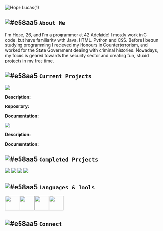 ![Hope Lucas(1)](https://user-images.githubusercontent.com/88760123/159395622-57e1bbf2-fab4-4421-a192-f8f99f59ee8f.png)

## ![#e58aa5](https://via.placeholder.com/15/e58aa5/000000?text=+) `About Me`

I'm Hope, 26, and I'm a programmer at 42 Adelaide! I mostly work in C code, but have familiarity with Java, HTML, Python and CSS. Before I begun studying programming I recieved my Honours in Counterterrorism, and worked for the State Government dealing with criminal histories. Nowadays, my focus is geared towards the security sector and creating fun, stupid projects in my free time.

## ![#e58aa5](https://via.placeholder.com/15/e58aa5/000000?text=+) `Current Projects`

![](https://img.shields.io/badge/cursus-push%20swap-e48ba1?style=for-the-badge&logo=42)

**Description:**

**Repository:**

**Documentation:**

![](https://img.shields.io/badge/cursus-fractol-e48ba1?style=for-the-badge&logo=42)


**Description:**

**Documentation:**

## ![#e58aa5](https://via.placeholder.com/15/e58aa5/000000?text=+) `Completed Projects`
![](https://img.shields.io/badge/cursus-piscine-e48ba1?style=for-the-badge&logo=42) ![](https://img.shields.io/badge/cursus-libft-e48ba1?style=for-the-badge&logo=42) ![](https://img.shields.io/badge/cursus-printf-e48ba1?style=for-the-badge&logo=42) ![](https://img.shields.io/badge/cursus-getnextline-e48ba1?style=for-the-badge&logo=42)




## ![#e58aa5](https://via.placeholder.com/15/e58aa5/000000?text=+) `Languages & Tools`
<img src="https://user-images.githubusercontent.com/88760123/159401454-da0a315e-bd84-4f40-a966-4967770d38bd.png" width="48"><img src="https://user-images.githubusercontent.com/88760123/159401772-1896ff26-6fa6-424f-8466-f6ee1722a618.png" width="48"><img src="https://user-images.githubusercontent.com/88760123/159403618-bbabf915-238d-4048-8dbf-2dcc99c0e293.png" width="48"><img src="https://user-images.githubusercontent.com/88760123/159403999-31a3b076-0793-402d-b6e8-13fe96c85840.png" width="48">


## ![#e58aa5](https://via.placeholder.com/15/e58aa5/000000?text=+) `Connect`
